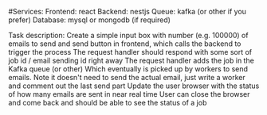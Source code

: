 #Services:
Frontend: react
Backend: nestjs
Queue: kafka (or other if you prefer) 
Database: mysql or mongodb (if required)

Task description:
Create a simple input box with number (e.g. 100000) of emails to send and send button in frontend, which calls the backend to trigger the process
The request handler should respond with some sort of job id / email sending id right away
The request handler adds the job in the Kafka queue (or other) 
Which eventually is picked up by workers to send emails. Note it doesn't need to send the actual email, just write a worker and comment out the last send part
Update the user browser with the status of how many emails are sent in near real time
User can close the browser and come back and should be able to see the status of a job
